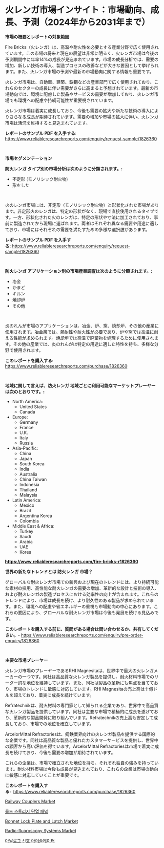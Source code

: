 <p><h1>火レンガ市場インサイト：市場動向、成長、予測（2024年から2031年まで）</h1></p><p><strong>市場の概要とレポートの対象範囲</strong></p>
<p><p>Fire Bricks（火レンガ）は、高温や耐火性を必要とする産業分野で広く使用されています。この市場の将来と現在の展望は非常に明るく、火レンガ市場は今後の予測期間中に年率14%の成長が見込まれています。市場の成長分析では、需要の増加、新しい技術の導入、製造プロセスの改善などが大きな要因として挙げられます。また、火レンガ市場の予測や最新の市場動向に関する情報も重要です。</p><p>火レンガ市場は、自動車、建築、鉄鋼などの産業部門で広く使用されており、これらのセクターの成長に伴い需要がさらに高まると予想されています。最新の市場動向では、環境に配慮した製品やサービスの需要が増加しており、火レンガ市場でも環境への配慮や持続可能性が重要視されています。</p><p>火レンガ市場は着実に成長しており、今後も需要の拡大や新たな技術の導入によりさらなる成長が期待されています。需要の増加や市場の拡大に伴い、火レンガ市場は活況を維持すると見込まれています。</p></p>
<p><strong>レポートのサンプル PDF を入手する:</strong> <a href="https://www.reliableresearchreports.com/enquiry/request-sample/1826360">https://www.reliableresearchreports.com/enquiry/request-sample/1826360</a></p>
<p>&nbsp;</p>
<p><strong>市場セグメンテーション</strong></p>
<p><strong>防火レンガ タイプ別の市場分析は次のように分類されます。:</strong></p>
<p><ul><li>不定形 (モノリシック耐火物)</li><li>形をした</li></ul></p>
<p>&nbsp;</p>
<p><p>火のレンガ市場には、非定形（モノリシック耐火物）と形状化された市場があります。非定形火のレンガは、特定の形状がなく、現場で直接使用されるタイプです。一方、形状化された火のレンガは、特定の形状や寸法に加工されており、事前に製造されてから現場に運ばれます。両者はそれぞれ異なる需要や用途に適しており、市場にはそれぞれの需要を満たすための多様な選択肢があります。</p></p>
<p><strong>レポートのサンプル PDF を入手する:</strong>&nbsp;<a href="https://www.reliableresearchreports.com/enquiry/request-sample/1826360">https://www.reliableresearchreports.com/enquiry/request-sample/1826360</a></p>
<p>&nbsp;</p>
<p><strong> 防火レンガ アプリケーション別の市場産業調査は次のように分類されます。:</strong></p>
<p><ul><li>冶金</li><li>かまど</li><li>キルン</li><li>焼却炉</li><li>その他</li></ul></p>
<p>&nbsp;</p>
<p><p>炎のれんが市場のアプリケーションは、冶金、炉、窯、焼却炉、その他の産業に使用されます。冶金業では、熱耐性や耐火性が必要であり、炉や窯では高温に耐える性能が求められます。焼却炉では高温で廃棄物を処理するために使用されます。その他の産業では、炎のれんがは特定の用途に適した特性を持ち、多様な分野で使用されます。</p></p>
<p><strong>このレポートを購入する:</strong>&nbsp; <a href="https://www.reliableresearchreports.com/purchase/1826360">https://www.reliableresearchreports.com/purchase/1826360</a></p>
<p>&nbsp;</p>
<p><strong>地域に関して言えば、防火レンガ 地域ごとに利用可能なマーケットプレーヤーは次のとおりです。:</strong></p>
<p><ul>
    <li>
        North America:
        <ul>
            <li>United States</li>
            <li>Canada</li>
        </ul>
    </li>
    <li>
        Europe:
        <ul>
            <li>Germany</li>
            <li>France</li>
            <li>U.K.</li>
            <li>Italy</li>
            <li>Russia</li>
        </ul>
    </li>
    <li>
        Asia-Pacific:
        <ul>
            <li>China</li>
            <li>Japan</li>
            <li>South Korea</li>
            <li>India</li>
            <li>Australia</li>
            <li>China Taiwan</li>
            <li>Indonesia</li>
            <li>Thailand</li>
            <li>Malaysia</li>
        </ul>
    </li>
    <li>
        Latin America:
        <ul>
            <li>Mexico</li>
            <li>Brazil</li>
            <li>Argentina Korea</li>
            <li>Colombia</li>
        </ul>
    </li>
    <li>
        Middle East & Africa:
        <ul>
            <li>Turkey</li>
            <li>Saudi</li>
            <li>Arabia</li>
            <li>UAE</li>
            <li>Korea</li>
        </ul>
    </li>
    </ul></p>
<p><strong><a href="https://www.reliableresearchreports.com/fire-bricks-r1826360">https://www.reliableresearchreports.com/fire-bricks-r1826360</a></strong>&nbsp;</p>
<p><strong>世界の新たなトレンドとは 防火レンガ 市場？</strong></p>
<p><p>グローバルな耐火レンガ市場での新興および現在のトレンドには、より持続可能な素材の採用、高性能な耐火レンガの需要の増加、革新的な設計と技術の導入、および耐火レンガの製造プロセスにおける効率性の向上が含まれます。これらのトレンドにより、市場は成長を続け、より耐久性のある製品が求められています。また、環境への配慮や省エネルギーの重視も市場動向の中心にあります。これらの要因により、グローバルな耐火レンガ市場は今後も発展を続ける見込みです。</p></p>
<p><strong>このレポートを購入する前に、質問がある場合は問い合わせるか、共有してください。</strong>- <a href="https://www.reliableresearchreports.com/enquiry/pre-order-enquiry/1826360">https://www.reliableresearchreports.com/enquiry/pre-order-enquiry/1826360</a></p>
<p>&nbsp;</p>
<p><strong>主要な市場プレーヤー</strong></p>
<p><p>火レンガ市場のプレーヤーであるRHI Magnesitaは、世界中で最大の火レンガメーカーの一つです。同社は高品質な火レンガ製品を提供し、耐火材料市場でのリーダー的な地位を維持しています。また、同社は製品の革新にも焦点を当てており、市場のトレンドに敏感に対応しています。RHI Magnesitaの売上高は十億ドルを超えており、着実に成長を続けています。</p><p>Refratechnikは、耐火材料の専門家として知られる企業であり、世界中で高品質な火レンガ製品を提供しています。同社は主要な市場で積極的に成長を遂げており、革新的な製品開発に取り組んでいます。Refratechnikの売上高も安定して成長しており、市場での地位を確立しています。</p><p>ArcelorMittal Refractoriesは、鋼鉄業界向けの火レンガ製品を提供する国際的な企業です。同社は高品質な製品と優れたカスタマーサービスを提供し、世界中の顧客から高い評価を得ています。ArcelorMittal Refractoriesは市場で着実に成長を続けており、今後も需要の増加が期待されています。</p><p>これらの企業は、市場で確立された地位を持ち、それぞれ独自の強みを持っています。耐火材料市場は今後も成長が見込まれており、これらの企業は市場の動向に敏感に対応していくことが重要です。</p></p>
<p><strong>このレポートを購入する:</strong>&nbsp;&nbsp;<a href="https://www.reliableresearchreports.com/purchase/1826360">https://www.reliableresearchreports.com/purchase/1826360</a></p>
<p><p><a href="https://github.com/okotobwrhuteie/Market-Research-Report-List-2/blob/main/railway-couplers-market.md">Railway Couplers Market</a></p><p><a href="https://medium.com/@johnjames655/%EB%94%94%EC%BD%94%EB%94%A9-%EC%BD%9C%EB%93%9C-%EC%8A%A4%ED%86%A0%EB%A6%AC%EC%A7%80-%EC%A0%88%EC%97%B0-%ED%8C%A8%EB%84%90-%EC%8B%9C%EC%9E%A5-%EB%A9%94%ED%8A%B8%EB%A6%AD%EC%8A%A4-%EC%8B%9C%EC%9E%A5-%EC%A0%90%EC%9C%A0%EC%9C%A8-%ED%8A%B8%EB%A0%8C%EB%93%9C-%EB%B0%8F-%EC%84%B1%EC%9E%A5-%ED%8C%A8%ED%84%B4-12893cfb5321">콜드 스토리지 단열 패널</a></p><p><a href="https://www.linkedin.com/pulse/bonnet-lock-plate-latch-market-size-evaluating-its-trends-73sif?trackingId=LNxB40FMQDC%2FnBREda%2FWZg%3D%3D">Bonnet Lock Plate and Latch Market</a></p><p><a href="https://www.linkedin.com/pulse/radio-fluoroscopy-systems-market-dynamics-2024-2031-also-its-3fd6f?trackingId=%2Bds3IXu5Cf0cSjGn08gg4g%3D%3D">Radio-fluoroscopy Systems Market</a></p><p><a href="https://medium.com/@lolitanader1/%EC%95%84%EB%82%A0%EB%A1%9C%EA%B7%B8-%EC%8B%A0%ED%98%B8-%EB%B6%84%EB%A6%AC%EA%B8%B0-%EC%8B%9C%EC%9E%A5-%EA%B2%BD%EC%9F%81-%EB%B6%84%EC%84%9D-%EC%8B%9C%EC%9E%A5-%EB%8F%99%ED%96%A5-%EB%B0%8F-2031%EB%85%84%EA%B9%8C%EC%A7%80%EC%9D%98-%EC%98%88%EC%B8%A1-edfa78fe7995">아날로그 신호 아이솔레이터</a></p></p>